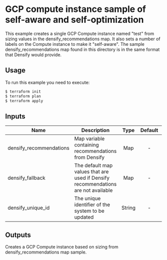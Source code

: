 # GCP compute instance sample of self-aware and self-optimization

This example creates a single GCP Compute instance named "test" from sizing values in the densify_recommendations map. 
It also sets a number of labels on the Compute instance to make it "self-aware".
The sample densify_recommendations map found in this directory is in the same format that Densify would provide. 

## Usage

To run this example you need to execute:

```bash
$ terraform init
$ terraform plan
$ terraform apply
```

## Inputs

| Name | Description | Type | Default | Required |
|------|-------------|:----:|:-----:|:-----:|
| densify_recommendations | Map variable containing recommendations from Densify | Map | - | Yes |
| densify_fallback | The default map values that are used if Densify recommendations are not available | Map | - | Yes |
| densify_unique_id | The unique identifier of the system to be updated | String | - | Yes |

## Outputs

Creates a GCP Compute instance based on sizing from densify_recommendations map sample.
